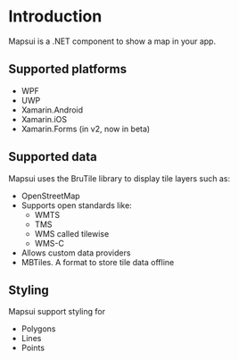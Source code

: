 # Introduction
Mapsui is a .NET component to show a map in your app.

## Supported platforms
- WPF
- UWP
- Xamarin.Android
- Xamarin.iOS
- Xamarin.Forms (in v2, now in beta)

## Supported data
Mapsui uses the BruTile library to display tile layers such as:
- OpenStreetMap
- Supports open standards like:
  - WMTS
  - TMS
  - WMS called tilewise
  - WMS-C
- Allows custom data providers
- MBTiles. A format to store tile data offline

## Styling
Mapsui support styling for 
- Polygons
- Lines
- Points
